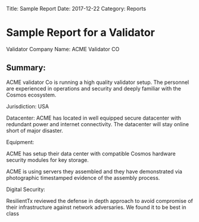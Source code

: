 Title: Sample Report
Date: 2017-12-22
Category: Reports


# Sample Report for a Validator

Validator Company Name: ACME Validator CO

## Summary:
ACME validator Co is running a high quality validator setup. The personnel are experienced in operations and security and deeply familiar with the Cosmos ecosystem.

Jurisdiction: USA

Datacenter:
ACME has located in well equipped secure datacenter with redundant power and internet connectivity. The datacenter will stay online short of major disaster.

Equipment:

ACME has setup their data center with compatible Cosmos hardware security modules for key storage.

ACME is using servers they assembled and they have demonstrated via photographic timestamped evidence of the assembly process.
 

Digital Security:

ResilientTx reviewed the defense in depth approach to avoid compromise of their infrastructure against network adversaries. We found it to be best in class


